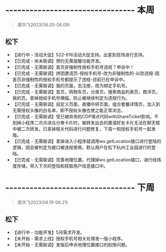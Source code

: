 # -------------------------------- 本周
> 周华飞2023(06.05-06.09)
## 松下
* 【进行中 - 活动大促】522-616活动大促支持。出差到现场进行支持。
* 【已完成 - 尚未联调】预约无需提醒功能开发。
* 【已完成 - 无需联调】首页非强制性授权手机号违规？申诉中！
* 【已完成 - 无需联调】拼团邀请页-授权手机号-改为非强制性的-以防违规-因首页非强制性的授权手机号都提示了违规-目前已在申诉中。
* 【已完成 - 无需联调】我的页面，去注册，改为绑定手机号。
* 【已完成 - 无需联调】首页，购物车页，分类页，搜索商品列表页，商详页，我的页，拿掉授权手机号横幅，防止被继续判定为违规行为。
* 【已完成 - 无需联调】自定义页面，直播中转页面，组合套餐详情页，加入到无需授权头像的白名单，即不授权头像也使之能正常浏览。
* 【已完成 - 无需联调】受已被弃用的CDP埋点代码withShareTicket影响。不划掉小程序二次点进瓜分券卡片时，被转发出去的邀请好友卡片无法在聊天框中被二次转发。已拿掉相关代码进行问题修复，下周一和授权手机号一起发版。
* 【已完成 - 无需联调】拿掉进入小程序就调用wx.getLocation接口进行登陆的逻辑，因会被判定为接口被违规使用，默认用户在松下杭州工业园进行的登陆。
* 【已完成 - 无需联调】完善地理位置，代理掉wx.getLocation接口，进行经纬度存储，带入下次的登陆和获取用户信息接口中。

# -------------------------------- 下周
> 周华飞2023(06.19-06.21)
## 松下
* 【进行中 - 功能开发】5月需求开发。
* 【未开始 - 需求上线】授权手机号相关处理发一版小程序。
* 【未开始 - 无需联调】发版后申诉地理位置接口的权限问题。
